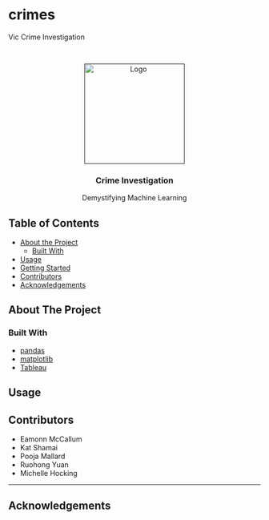 # crimes
Vic Crime Investigation

<!---Project Logo -->
<br />
<p align="center">
  <a href=>
    <img src="https://www.animatedimages.org/data/media/1113/animated-criminal-image-0013.gif" alt="Logo" width="200" height="200">
  </a>

  <h3 align="center">Crime Investigation</h3>
  <p align="center">
    Demystifying Machine Learning
    <br />
</p>
</p>


<!-- TABLE OF CONTENTS -->
## Table of Contents

* [About the Project](#about-the-project)
  * [Built With](#built-with)
* [Usage](#usage)
* [Getting Started](#getting-started)
* [Contributors](#contributors)
* [Acknowledgements](#acknowledgements)


<!-- ABOUT THE PROJECT -->
## About The Project


### Built With
* [pandas](https://pandas.pydata.org/pandas-docs/stable/getting_started/index.html)
* [matplotlib](https://matplotlib.org/)
* [Tableau](https://www.tableau.com/trial/tableau-software?&msclkid=2e107dfcb3ab168dae2e22793c8a1283&gclid=CNe5gZu7sewCFVwNjgodPKcITA&gclsrc=ds)


<!-- USAGE EXAMPLES -->
## Usage


<!-- GETTING STARTED -->


<!-- CONTRIBUTORS -->
## Contributors

* Eamonn McCallum
* Kat Shamai
* Pooja Mallard
* Ruohong Yuan
* Michelle Hocking

***





<!-- ACKNOWLEDGEMENTS -->
## Acknowledgements


